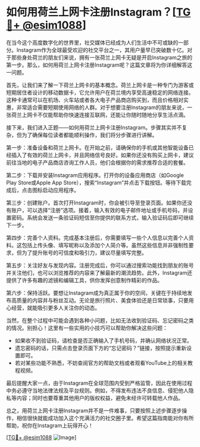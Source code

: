 # 如何用荷兰上网卡注册Instagram？[[TG💪+ @esim1088](https://t.me/s/esim1088)]

在当今这个高度数字化的世界里，社交媒体已经成为人们生活中不可或缺的一部分。Instagram作为全球最受欢迎的社交平台之一，其用户量早已突破数十亿。对于那些身处荷兰的朋友们来说，拥有一张荷兰上网卡无疑是开启Instagram之旅的第一步。那么，如何用荷兰上网卡注册Instagram呢？这篇文章将为你详细解答这一问题。

首先，让我们来了解一下荷兰上网卡的基本概念。荷兰上网卡是一种专门为游客或短期居住者设计的移动数据卡，它允许用户在荷兰境内享受高速稳定的网络连接。这种卡通常可以在机场、火车站或者各大电子产品商店购买到，而且价格相对实惠，非常适合需要短期使用网络的人群。对于想要注册Instagram的朋友来说，一张荷兰上网卡不仅能帮助你快速连接互联网，还能让你随时随地分享生活点滴。

接下来，我们进入正题——如何用荷兰上网卡注册Instagram。步骤其实并不复杂，但为了确保每位读者都能顺利操作，我们将分步骤进行讲解。

第一步：准备设备和荷兰上网卡。在开始之前，请确保你的手机或其他智能设备已经插入了有效的荷兰上网卡，并且网络信号良好。如果你还没有购买上网卡，建议前往当地的电子产品商店咨询工作人员，他们会根据你的需求推荐合适的套餐。

第二步：下载并安装Instagram应用程序。打开你的设备应用商店（如Google Play Store或Apple App Store），搜索“Instagram”并点击下载按钮。等待下载完成后，点击图标启动应用程序。

第三步：创建账户。首次打开Instagram时，你会被引导至登录页面。如果你还没有账户，可以选择“注册”选项。接着，输入有效的电子邮件地址或手机号码，并设置密码。系统会发送一条验证码短信至你提供的联系方式，输入验证码后即可继续下一步。

第四步：完善个人资料。完成基本注册后，你需要填写一些个人信息以完善个人资料。这包括上传头像、填写昵称以及添加个人简介等。虽然这些信息并非强制性要求，但为了提升账号的可信度和吸引力，建议尽量填写完整。

第五步：关注好友与发现内容。注册完成后，你可以通过搜索功能找到朋友的账号并关注他们，也可以浏览推荐的内容来了解最新的潮流趋势。此外，Instagram还提供了许多有趣的滤镜和编辑工具，供你发挥创意制作精彩的作品。

第六步：保持活跃。要想让Instagram成为真正属于你的空间，关键在于持续地发布高质量的内容并与粉丝互动。无论是旅行照片、美食体验还是日常琐事，只要用心经营，就能吸引更多人关注你的动态。

当然，在整个过程中可能会遇到各种小问题，比如无法收到验证码、忘记密码之类的情况。别担心！这里有一些实用的小技巧可以帮助你解决这些问题：

- 如果收不到验证码，请检查是否正确输入了手机号码，并确认网络状况正常。
- 遗忘密码的话，只需点击登录页面下方的“忘记密码？”链接，按照提示重新设置即可。
- 若对某些功能不熟悉，不妨查阅官方的帮助文档或者观看YouTube上的相关教程视频。

最后提醒大家一点，由于Instagram在全球范围内受到严格监管，因此在使用过程中务必遵守当地法律法规及平台规则。例如，不得发布违法不良信息、侵犯他人隐私等内容；同时也要尊重其他用户的版权权益，避免未经许可转载他人作品。

总之，用荷兰上网卡注册Instagram并不是一件难事，只要按照上述步骤逐步操作，相信很快就能成功加入这个充满活力的社交圈子里。希望这篇指南能对你有所帮助，祝你在Instagram上玩得开心！

[[TG💪+ @esim1088](https://t.me/s/esim1088) ![Image](https://i.postimg.cc/4NQfJmqS/Snipaste-2025-05-13-00-14-12.png)]